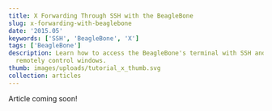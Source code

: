 ```yaml
---
title: X Forwarding Through SSH with the BeagleBone
slug: x-forwarding-with-beaglebone
date: '2015.05'
keywords: ['SSH', 'BeagleBone', 'X']
tags: ['BeagleBone']
description: Learn how to access the BeagleBone's terminal with SSH and use X to
  remotely control windows.
thumb: images/uploads/tutorial_x_thumb.svg
collection: articles
---
```

Article coming soon!